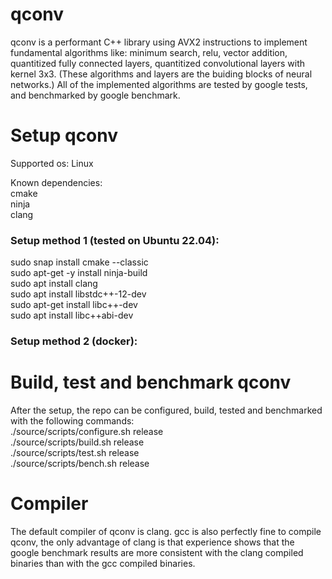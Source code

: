 # qconv
qconv is a performant C++ library using AVX2 instructions to implement fundamental algorithms like: minimum search, relu, vector addition, quantitized fully connected layers, quantitized convolutional layers with kernel 3x3. (These algorithms and layers are the buiding blocks of neural networks.) All of the implemented algorithms are tested by google tests, and benchmarked by google benchmark.

# Setup qconv
Supported os: Linux  

Known dependencies:  
cmake  
ninja  
clang  

### Setup method 1 (tested on Ubuntu 22.04):  
sudo snap install cmake --classic  
sudo apt-get -y install ninja-build  
sudo apt install clang  
sudo apt install libstdc++-12-dev  
sudo apt-get install libc++-dev  
sudo apt install libc++abi-dev  

### Setup method 2 (docker):

# Build, test and benchmark qconv
After the setup, the repo can be configured, build, tested and benchmarked with the following commands:  
./source/scripts/configure.sh release  
./source/scripts/build.sh release  
./source/scripts/test.sh release  
./source/scripts/bench.sh release
  
# Compiler
The default compiler of qconv is clang. gcc is also perfectly fine to compile qconv, 
the only advantage of clang is that experience shows that the google benchmark results are more consistent with the clang compiled binaries than with the gcc compiled binaries. 

